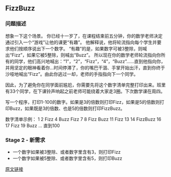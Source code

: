 ## FizzBuzz

### 问题描述
想象一下这个场景。 你已经十一岁了，在课程结束前五分钟，你的数学老师决定通过引入一个“游戏”让他的课更“有趣”。 他解释说，他将轮流指向每个学生并要求他们按顺序说出下一个数字。 “有趣”的是，如果数字可被3整除，则喊出“Fizz”，如果它被5整除，则喊出“Buzz”。 所以现在你的数学老师轮流指向你所有的同学，他们高兴地喊出：“1”，“2”，“Fizz”，“4”，“Buzz”......直到他指向你，并用坚定的眼神看着你...时间停滞了，你的嘴巴干涸、手掌开始出汗，直到你终于沙哑地喊出“Fizz”。由此你逃过一却，老师的手指指向下一个同学。

因此，为了避免你在同学面前尴尬，你需要先将这个数字清单完整打印出来。班里有33个同学，在下课铃声响起之前老师可能绕着大家走3圈。下次数学课在周四。

写一个程序，打印1-100的数字。如果是3的倍数则打印Fizz，如果是5的倍数则打印Buzz，如果既是3的倍数、也是5的倍数则打印FizzBuzz。

数字清单示例：
    1
    2
    Fizz
    4
    Buzz
    Fizz
    7
    8
    Fizz
    Buzz
    11
    Fizz
    13
    14
    FizzBuzz
    16
    17
    Fizz
    19
    Buzz
    ... 直到100

### Stage 2 - 新需求
* 一个数字如果被3整除、或者数字里含有3，则打印Fizz
* 一个数字如果被5整除、或者数字里含有5，则打印Buzz



[原文链接](http://codingdojo.org/kata/FizzBuzz/)